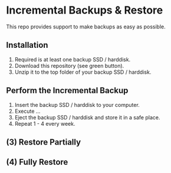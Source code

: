Incremental Backups & Restore
=============================

This repo provides support to make backups as easy as possible.

Installation
------------
1. Required is at least one backup SSD / harddisk.
2. Download this repository (see green button).
3. Unzip it to the top folder of your backup SSD / harddisk.

Perform the Incremental Backup
------------------------------
1. Insert the backup SSD / harddisk to your computer.
2. Execute ...
3. Eject the backup SSD / harddisk and store it in a safe place.
4. Repeat 1 - 4 every week.

(3) Restore Partially
---------------------

(4) Fully Restore
-----------------

